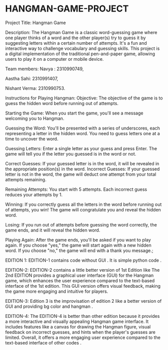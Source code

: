 # HANGMAN-GAME-PROJECT

Project Title: Hangman Game

Description:
The Hangman Game is a classic word-guessing game where one player thinks of a word and the other player(s) try to guess it by suggesting letters within a certain number of attempts.
It's a fun and interactive way to challenge vocabulary and guessing skills. This project is a digital implementation of the traditional pen-and-paper game, allowing users to play it on a computer or mobile device.

Team members:
Navya : 2310990749,

Aastha Sahi: 2310991407,

Nishant Verma: 2310990753.

Instructions for Playing Hangman:
Objective: The objective of the game is to guess the hidden word before running out of attempts.

Starting the Game: When you start the game, you'll see a message welcoming you to Hangman.

Guessing the Word: You'll be presented with a series of underscores, each representing a letter in the hidden word. You need to guess letters one at a time to uncover the word.

Guessing Letters: Enter a single letter as your guess and press Enter. The game will tell you if the letter you guessed is in the word or not.

Correct Guesses: If your guessed letter is in the word, it will be revealed in the appropriate position(s) in the word.
Incorrect Guesses: If your guessed letter is not in the word, the game will deduct one attempt from your total attempts remaining.

Remaining Attempts: You start with 5 attempts. Each incorrect guess reduces your attempts by 1.

Winning: If you correctly guess all the letters in the word before running out of attempts, you win! The game will congratulate you and reveal the hidden word.

Losing: If you run out of attempts before guessing the word correctly, the game ends, and it will reveal the hidden word.

Playing Again: After the game ends, you'll be asked if you want to play again. If you choose "yes," the game will start again with a new hidden word. If you choose "no," the game will end with a thank you message.;


EDITION 1: EDITION-1 contains code without GUI . It is simple python code .

EDITION-2: EDITION-2 contains a little better version of 1st Edition like The 2nd EDITION provides a graphical user interface (GUI) for the Hangman game, which enhances the user experience compared to the text-based interface of the 1st edition. This GUI version offers visual feedback, making the game more engaging and intuitive for players.

EDITION-3: Edition 3 is the improvisation of edition 2 like a better version of GUI and providing bg color and hangman .

EDITION-4: The EDITION-4 is better than other edition because it provides a more interactive and visually appealing Hangman game interface. It includes features like a canvas for drawing the Hangman figure, visual feedback on incorrect guesses, and hints when the player's guesses are limited. Overall, it offers a more engaging user experience compared to the text-based interface of other codes .
